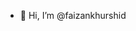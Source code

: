 - 👋 Hi, I’m @faizankhurshid

<!---
faizankhurshid/faizankhurshid is a ✨ special ✨ repository because its `README.md` (this file) appears on your GitHub profile.
You can click the Preview link to take a look at your changes.
--->
